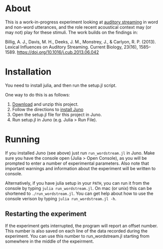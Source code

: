 # About

This is a work-in-progress experiment looking at
[auditory streaming](http://www.nature.com/nrn/journal/v14/n10/fig_tab/nrn3565_F3.html)
in word and non-word utterances, and the role recent acoustical context may (or
may not) play for these stimuli. The work builds on the findings in:

Billig, A. J., Davis, M. H., Deeks, J. M., Monstrey, J., & Carlyon, R. P. (2013). Lexical Influences on Auditory Streaming. Current Biology, 23(16), 1585–1589. https://doi.org/10.1016/j.cub.2013.06.042

# Installation

You need to install julia, and then run the setup.jl script.

One way to do this is as follows:

1. [Download](https://github.com/haberdashPI/navy_wordstream/archive/master.zip)
   and unzip this project.
2. Follow the directions to [install Juno](https://github.com/JunoLab/uber-juno/blob/master/setup.md)
3. Open the setup.jl file for this project in Juno.
5. Run setup.jl in Juno (e.g. Julia > Run File).

# Running

If you installed Juno (see above) just run `run_wordstream.jl` in Juno.  Make
sure you have the console open (Julia > Open Console), as you will be prompted
to enter a number of experimental parameters. Also note that important warnings
and information about the experiment will be written to console.

Alternatively, if you have julia setup in your `PATH`, you can run it from the
console by typing `julia run_wordstream.jl`. On mac (or unix) this can be
shortened to `./run_wordstream.jl`. You can get help about how to use the
console verison by typing `julia run_wordstream.jl -h`. 

## Restarting the experiment

If the experiment gets interrupted, the program will report an offset
number. This number is also saved on each line of the data recorded during
the experiment. You can use this number to run_wordstream.jl starting from
somewhere in the middle of the expeirment.

